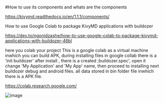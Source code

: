 #How to use its components and whats are the components

https://kivymd.readthedocs.io/en/1.1.1/components/



How to use Google Colab to package KivyMD applications with buildozer

https://dev.to/ngonidzashe/how-to-use-google-colab-to-package-kivymd-applications-with-buildozer-46bl

here you colab your project
This is a google colab as a virtual machine inwhich you can build APK,
during installing files in google collab there is a 'init buildozer' after install , there is a created ;buildozer.spec', open it change 'My Application' and 'My App' name, then proceed to 
installing next buildozer debug and android files.
all data stored in bin folder file inwhich there is a APK file.

https://colab.research.google.com/






![image](https://github.com/gitoccean/Full_Stack_Python_Django_Lecture_Material/assets/136047676/5bd1d99f-910b-46f1-981c-6251e1e469d4)
